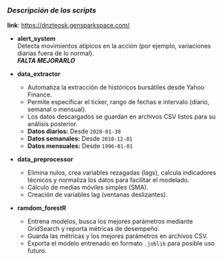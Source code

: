 ### ***Descripción de los scripts***
  **link**: https://dnzteosk.gensparkspace.com/
- **alert_system**  
  Detecta movimientos atípicos en la acción (por ejemplo, variaciones diarias fuera de lo normal).  
  **_FALTA MEJORARLO_**

- **data_extractor**  
  - Automatiza la extracción de históricos bursátiles desde Yahoo Finance.
  - Permite especificar el ticker, rango de fechas e intervalo (diario, semanal o mensual).
  - Los datos descargados se guardan en archivos CSV listos para su análisis posterior.
  - **Datos diarios:** Desde `2020-01-30`
  - **Datos semanales:** Desde `2010-12-01`
  - **Datos mensuales:** Desde `1996-01-01`

- **data_preprocessor**  
  - Elimina nulos, crea variables rezagadas (lags), calcula indicadores técnicos y normaliza los datos para facilitar el modelado.
  - Cálculo de medias móviles simples (SMA).
  - Creación de variables lag (ventanas deslizantes).

- **ramdom_forestR**  
  - Entrena modelos, busca los mejores parámetros mediante GridSearch y reporta métricas de desempeño.
  - Guarda las métricas y los mejores parámetros en archivos CSV.
  - Exporta el modelo entrenado en formato `.joblib` para posible uso futuro.
